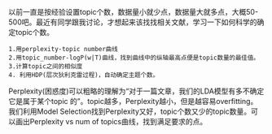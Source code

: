 以前一直是按经验设置topic个数，数据量小就少点，数据量大就多点，大概50-500吧。最近有同学跟我讨论，才想起来该找找相关文献，学习一下如何科学的确定topic个数。
```
1.用perplexity-topic number曲线
2.用topic_number-logP(w|T)曲线，找到曲线中的纵轴最高点便是topic数量的最佳值。
3.计算topic之间的相似度
4. 利用HDP(层次狄利克雷过程)，自动确定主题个数。
```

Perplexity(困惑度)可以粗略的理解为“对于一篇文章，我们的LDA模型有多不确定它是属于某个topic 的”。topic越多，Perplexity越小，但是越容易overfitting。
我们利用Model Selection找到Perplexity又好，topic个数又少的topic数量。可以画出Perplexity vs  num of topics曲线，找到满足要求的点。
